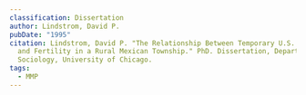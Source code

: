 ```yaml
---
classification: Dissertation
author: Lindstrom, David P.
pubDate: "1995"
citation: Lindstrom, David P. "The Relationship Between Temporary U.S. Migration
  and Fertility in a Rural Mexican Township." PhD. Dissertation, Department of
  Sociology, University of Chicago.
tags:
  - MMP
---
```

